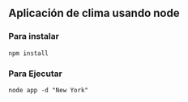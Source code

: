 ## Aplicación de clima usando node

### Para instalar

```
npm install
```

### Para Ejecutar

```
node app -d "New York"
```
